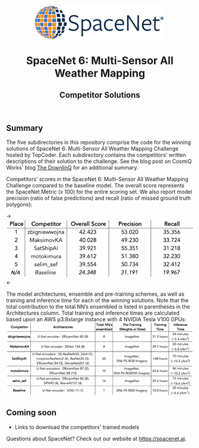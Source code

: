 <p align="center">
<a href="https://spacenet.ai"><img src="sn_logo.png" width="350" alt="SpaceNet LLC"></a>
</p>
<h1 align="center">SpaceNet 6: Multi-Sensor All Weather Mapping</h1>
<h2 align="center">Competitor Solutions</h2>
<br>

## Summary
The five subdirectories in this repository comprise the code for the winning solutions of SpaceNet 6: Multi-Sensor All Weather Mapping Challenge hosted by TopCoder. Each subdirectory contains the competitors' written descriptions of their solution to the challenge. See the blog post on CosmiQ Works' blog [The DownlinQ](https://medium.com/the-downlinq/spacenet-6-announcing-the-winners-df817712b515) for an additional summary.

Competitors’ scores in the SpaceNet 6: Multi-Sensor All Weather Mapping Challenge compared to the baseline model. The overall score represents the SpaceNet Metric (x 100) for the entire scoring set. We also report model precision (ratio of false predictions) and recall (ratio of missed ground truth polygons):

->![alt text](/performance_table.png)<-

The model architectures, ensemble and pre-training schemes, as well as training and inference time for each of the winning solutions. Note that the total contribution to the total NN’s ensembled is listed in parentheses in the Architectures column. Total training and inference times are calculated based upon an AWS p3.8xlarge instance with 4 NVIDIA Tesla V100 GPUs:
![alt text](/approach_table.png)

## Coming soon
- Links to download the competitors' trained models

Questions about SpaceNet? Check out our website at https://spacenet.ai.
